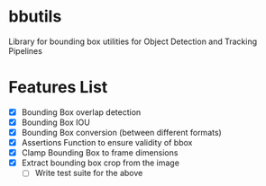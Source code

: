 # bbutils
Library for bounding box utilities for Object Detection and Tracking Pipelines




# Features List
- [x]  Bounding Box overlap detection
- [x]  Bounding Box IOU 
- [x]  Bounding Box conversion (between different formats)
- [x]  Assertions Function to ensure validity of bbox
- [x]  Clamp Bounding Box to frame dimensions
- [x]  Extract bounding box crop from the image
    - [ ] Write test suite for the above